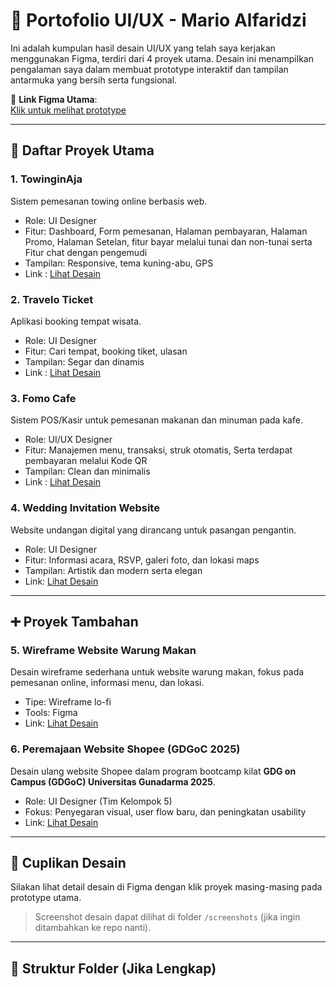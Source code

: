 # 🎨 Portofolio UI/UX - Mario Alfaridzi

Ini adalah kumpulan hasil desain UI/UX yang telah saya kerjakan menggunakan Figma, terdiri dari 4 proyek utama. Desain ini menampilkan pengalaman saya dalam membuat prototype interaktif dan tampilan antarmuka yang bersih serta fungsional.

🔗 **Link Figma Utama**:  
[Klik untuk melihat prototype](https://www.figma.com/proto/8erpQ3z0JZzwtsm2nmOEd0/Portofolio-Mario-Alfaridzi?node-id=2-2)

---

## 📁 Daftar Proyek Utama

### 1. **TowinginAja**
Sistem pemesanan towing online berbasis web.
- Role: UI Designer
- Fitur: Dashboard, Form pemesanan, Halaman pembayaran, Halaman Promo, Halaman Setelan, fitur bayar melalui tunai dan non-tunai serta Fitur chat dengan pengemudi
- Tampilan: Responsive, tema kuning-abu, GPS
- Link : [Lihat Desain](https://www.figma.com/proto/KFQlXm7VV1XHgBqTocDh5n/Untitled?node-id=1-8&t=cZBECZ2vskznS3bt-6&starting-point-node-id=1%3A8)

### 2. **Travelo Ticket**
Aplikasi booking tempat wisata.
- Role: UI Designer
- Fitur: Cari tempat, booking tiket, ulasan
- Tampilan: Segar dan dinamis
- Link : [Lihat Desain](https://www.figma.com/proto/N8h06uXc3mKm8VPQ7fCn9e/Travelo-ticket?node-id=1-2&t=cZBECZ2vskznS3bt-6&starting-point-node-id=1%3A2)

### 3. **Fomo Cafe**
Sistem POS/Kasir untuk pemesanan makanan dan minuman pada kafe.
- Role: UI/UX Designer
- Fitur: Manajemen menu, transaksi, struk otomatis, Serta terdapat pembayaran melalui Kode QR
- Tampilan: Clean dan minimalis
- Link : [Lihat Desain](https://www.figma.com/proto/g7k2czR1IDszhNLqiiFgvT/Untitled?node-id=65-39400&t=cZBECZ2vskznS3bt-6&starting-point-node-id=65%3A39400)

### 4. **Wedding Invitation Website**
Website undangan digital yang dirancang untuk pasangan pengantin.
- Role: UI Designer
- Fitur: Informasi acara, RSVP, galeri foto, dan lokasi maps
- Tampilan: Artistik dan modern serta elegan
- Link: [Lihat Desain](https://www.figma.com/proto/8hbWiJt266Qt382PHXSgmK/IMK?node-id=5-24&t=cZBECZ2vskznS3bt-6&starting-point-node-id=5%3A24)
  
---

## ➕ Proyek Tambahan

### 5. **Wireframe Website Warung Makan**
Desain wireframe sederhana untuk website warung makan, fokus pada pemesanan online, informasi menu, dan lokasi.
- Tipe: Wireframe lo-fi
- Tools: Figma
- Link: [Lihat Desain](https://www.figma.com/design/i5tFuMEhSFSekCKF1BycgM/Untitled?m=auto&t=kZ8iaSh8YVcH5O8M-6)

### 6. **Peremajaan Website Shopee (GDGoC 2025)**
Desain ulang website Shopee dalam program bootcamp kilat **GDG on Campus (GDGoC) Universitas Gunadarma 2025**.
- Role: UI Designer (Tim Kelompok 5)
- Fokus: Penyegaran visual, user flow baru, dan peningkatan usability
- Link: [Lihat Desain](https://www.figma.com/design/PdHKy3malgFkutWFZww4p0/Kelompok-5?m=auto&t=kZ8iaSh8YVcH5O8M-6)

---

## 📸 Cuplikan Desain
Silakan lihat detail desain di Figma dengan klik proyek masing-masing pada prototype utama.

> Screenshot desain dapat dilihat di folder `/screenshots` (jika ingin ditambahkan ke repo nanti).

---

## 📂 Struktur Folder (Jika Lengkap)

